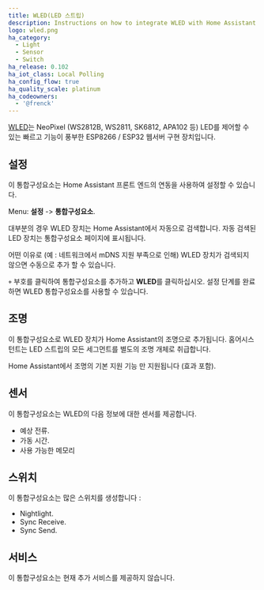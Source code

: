 ```yaml
---
title: WLED(LED 스트립)
description: Instructions on how to integrate WLED with Home Assistant.
logo: wled.png
ha_category:
  - Light
  - Sensor
  - Switch
ha_release: 0.102
ha_iot_class: Local Polling
ha_config_flow: true
ha_quality_scale: platinum
ha_codeowners:
  - '@frenck'
---
```


[WLED](https://github.com/Aircoookie/WLED)는 NeoPixel (WS2812B, WS2811, SK6812, APA102 등) LED를 제어할 수 있는  빠르고 기능이 풍부한 ESP8266 / ESP32 웹서버 구현 장치입니다.

## 설정

이 통합구성요소는 Home Assistant 프론트 엔드의 연동을 사용하여 설정할 수 있습니다.

Menu: **설정** -> **통합구성요소**.

대부분의 경우 WLED 장치는 Home Assistant에서 자동으로 검색합니다. 자동 검색된 LED 장치는 통합구성요소 페이지에 표시됩니다.

어떤 이유로 (예 : 네트워크에서 mDNS 지원 부족으로 인해) WLED 장치가 검색되지 않으면 수동으로 추가 할 수 있습니다.

`+` 부호를 클릭하여 통합구성요소를 추가하고 **WLED**를 클릭하십시오. 설정 단계를 완료하면 WLED 통합구성요소를 사용할 수 있습니다.

## 조명 

이 통합구성요소로 WLED 장치가 Home Assistant의 조명으로 추가됩니다. 홈어시스턴트는 LED 스트립의 모든 세그먼트를 별도의 조명 개체로 취급합니다.

Home Assistant에서 조명의 기본 지원 기능 만 지원됩니다 (효과 포함).

## 센서	

이 통합구성요소는 WLED의 다음 정보에 대한 센서를 제공합니다.

- 예상 전류.
- 가동 시간.
- 사용 가능한 메모리

## 스위치

이 통합구성요소는 많은 스위치를 생성합니다 :

- Nightlight.
- Sync Receive.
- Sync Send.

## 서비스

이 통합구성요소는 현재 추가 서비스를 제공하지 않습니다.
